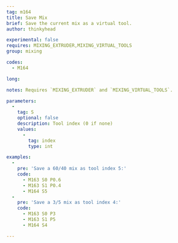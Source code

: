 ```yaml
---
tag: m164
title: Save Mix
brief: Save the current mix as a virtual tool.
author: thinkyhead

experimental: false
requires: MIXING_EXTRUDER,MIXING_VIRTUAL_TOOLS
group: mixing

codes:
  - M164

long:

notes: Requires `MIXING_EXTRUDER` and `MIXING_VIRTUAL_TOOLS`.

parameters:
  -
    tag: S
    optional: false
    description: Tool index (0 if none)
    values:
      -
        tag: index
        type: int

examples:
  -
    pre: 'Save a 60/40 mix as tool index 5:'
    code:
      - M163 S0 P0.6
      - M163 S1 P0.4
      - M164 S5
  -
    pre: 'Save a 3/5 mix as tool index 4:'
    code:
      - M163 S0 P3
      - M163 S1 P5
      - M164 S4

---
```


